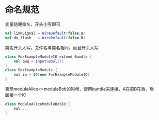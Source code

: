 # 命名规范

变量随便命名，开头小写即可

```scala
val linkSignal = WireDefault(false.B)
val do_flush   = WireDefault(false.B)
```

类名开头大写，文件名与类名相同，而且开头大写

```scala
class ForExampleModuleIO extend Bundle {
    val qwq = Input(Bool())
}
class ForExampleModule {
    val io = IO(new ForExampleModuleIO)
}
```

表示moduleAlice<>moduleBob的时候，使用bundle来连接，A在前B在后，后面接一个IO

```scala
class ModuleAliceModuleBobIO {
    val ...
}
```

